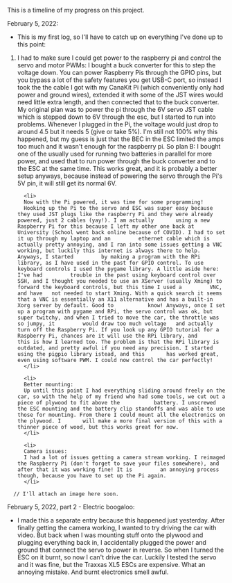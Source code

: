 This is a timeline of my progress on this project.

February 5, 2022:
<ul>
      <li>
      This is my first log, so I'll have to catch up on everything I've done up to this point:
      </li>
</ul>

<ol>
      <li>
      I had to make sure I could get power to the raspberry pi and control the servo and motor PWMs: 
      I bought a buck converter for this to step the voltage down. You can power Raspberry Pis through the GPIO pins, but you bypass a lot of the safety features you get USB-C         port, so instead I took the the cable I got with my CanaKit Pi (which conveniently only had power and ground wires), extended it with some of the JST wires would need           little extra length, and then connected that to the buck converter. My original plan was to power the pi through the 6V servo JST cable which is stepped down to 6V through       the esc, but I started to run into problems. Whenever I plugged in the Pi, the voltage would just drop to around 4.5 but it needs 5 (give or take 5%). I'm still not 100%         why this happened, but my guess is just that the BEC in the ESC limited the amps too much and it wasn't enough for the raspberry pi. So plan B: I bought one of the usually       used for running two batteries in parallel for more power, and used that to run power through the buck converter and to the ESC at the same time. This works great, and it       is probably a better setup anyways, because instead of powering the servo through the Pi's 5V pin, it will still get its normal 6V. </li>

      <li>
      Now with the Pi powered, it was time for some programming! 
      Hooking up the Pi to the servo and ESC was super easy because they used JST plugs like the raspberry Pi and they were already powered, just 2 cables (yay!). I am actually       using a new Raspberry Pi for this because I left my other one back at University (School went back online because of COVID). I had to set it up through my laptop and an         ethernet cable which is actually pretty annoying, and I ran into some issues getting a VNC working, but luckily this internet is always there to help. Anyways, I started         by making a program with the RPi library, as I have used in the past for GPIO control. To use keyboard controls I used the pygame library. A little aside here: I've had         trouble in the past using keyboard control over SSH, and I thought you needed to use an XServer (usually Xming) to forward the keyboard controls, but this time I used a         VNC, and have   not needed to start Xming. With a quick search it seems that a VNC is essentially an X11 alternative and has a built-in Xorg server by default. Good to           know! Anyways, once I set up a program with pygame and RPi, the servo control was ok, but super twitchy, and when I tried to move the car, the throttle was so jumpy, it         would draw too much voltage   and actually turn off the Raspberry Pi. If you look up any GPIO tutorial for a Raspberry Pi, chances are it will use the RPi library, and           this is how I learned too. The problem is that the RPi library is outdated, and pretty awful if you need any precision. I started using the pigpio library istead, and this       has worked great, even using software PWM. I could now control the car perfectly!
      </li>

      <li>
      Better mounting:
      Up until this point I had everything sliding around freely on the car, so with the help of my friend who had some tools, we cut out a piece of plywood to fit above the           battery. I unscrewed the ESC mounting and the battery clip standoffs and was able to use those for mounting. From there I could mount all the electronics on the plywood. I       will make a more final version of this with a thinner piece of wood, but this works great for now.
      </li>    

      <li>
      Camera issues:
      I had a lot of issues getting a camera stream working. I reimaged the Raspberry Pi (don't forget to save your files somewhere), and after that it was working fine! It is         an annoying process though, because you have to set up the Pi again.
      </li>
</ol>
      
      // I'll attach an image here soon.
      
February 5, 2022, part 2 - Electric boogaloo:
<ul>
      <li>
      I made this a separate entry because this happened just yesterday. After finally getting the camera working, I wanted to try driving the car with video. But back when I         was mounting stuff onto the plywood and plugging everything back in, I accidentally plugged the power and ground that connect the servo to power in reverse. So when I           turned the ESC on it burnt, so now I can't drive the car. Luckily I tested the servo and it was fine, but the Traxxas XL5 ESCs are expensive. What an annoying mistake. And       burnt electronics smell awful.
      </li>
</ul>
